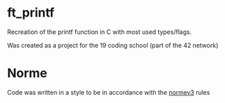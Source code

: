 # ft_printf

Recreation of the printf function in C with most used types/flags.

Was created as a project for the 19 coding school (part of the 42 network)

# Norme

Code was written in a style to be in accordance with the [normev3](https://github.com/42School/norminette) rules
